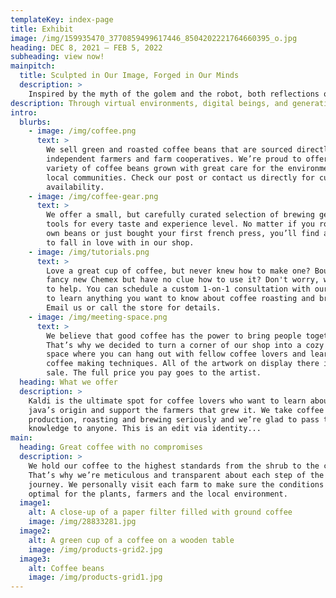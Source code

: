 ```yaml
---
templateKey: index-page
title: Exhibit
image: /img/159935470_3770859499617446_8504202221764660395_o.jpg
heading: DEC 8, 2021 — FEB 5, 2022
subheading: view now!
mainpitch:
  title: Sculpted in Our Image, Forged in Our Minds
  description: >
    Inspired by the myth of the golem and the robot, both reflections of humanity’s dreams and simulations, the exhibition will explore what we can learn about our world and relationships to others from simulated realities. Eroding the dichotomy of the physical and the virtual, this exhibition explores the dreams and simulations of the computer age, and how they attempt to imagine new methods of digital co-existence, with the aim of envisioning more equitable, diverse, and safe futures online.
description: Through virtual environments, digital beings, and generative simulations artists Sarah Boo, Mads Brimble, Benjamin Chang, Cezar Mocan, and Andy Wallace explore the parallels between our dreams and simulations, and the wider implications between our physical and digital worlds. 
intro:
  blurbs:
    - image: /img/coffee.png
      text: >
        We sell green and roasted coffee beans that are sourced directly from
        independent farmers and farm cooperatives. We’re proud to offer a
        variety of coffee beans grown with great care for the environment and
        local communities. Check our post or contact us directly for current
        availability.
    - image: /img/coffee-gear.png
      text: >
        We offer a small, but carefully curated selection of brewing gear and
        tools for every taste and experience level. No matter if you roast your
        own beans or just bought your first french press, you’ll find a gadget
        to fall in love with in our shop.
    - image: /img/tutorials.png
      text: >
        Love a great cup of coffee, but never knew how to make one? Bought a
        fancy new Chemex but have no clue how to use it? Don't worry, we’re here
        to help. You can schedule a custom 1-on-1 consultation with our baristas
        to learn anything you want to know about coffee roasting and brewing.
        Email us or call the store for details.
    - image: /img/meeting-space.png
      text: >
        We believe that good coffee has the power to bring people together.
        That’s why we decided to turn a corner of our shop into a cozy meeting
        space where you can hang out with fellow coffee lovers and learn about
        coffee making techniques. All of the artwork on display there is for
        sale. The full price you pay goes to the artist.
  heading: What we offer
  description: >
    Kaldi is the ultimate spot for coffee lovers who want to learn about their
    java’s origin and support the farmers that grew it. We take coffee
    production, roasting and brewing seriously and we’re glad to pass that
    knowledge to anyone. This is an edit via identity...
main:
  heading: Great coffee with no compromises
  description: >
    We hold our coffee to the highest standards from the shrub to the cup.
    That’s why we’re meticulous and transparent about each step of the coffee’s
    journey. We personally visit each farm to make sure the conditions are
    optimal for the plants, farmers and the local environment.
  image1:
    alt: A close-up of a paper filter filled with ground coffee
    image: /img/28833281.jpg
  image2:
    alt: A green cup of a coffee on a wooden table
    image: /img/products-grid2.jpg
  image3:
    alt: Coffee beans
    image: /img/products-grid1.jpg
---
```

